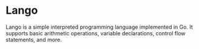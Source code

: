 # Lango
 Lango is a simple interpreted programming language implemented in Go. It supports basic arithmetic operations, variable declarations, control flow statements, and more. 
